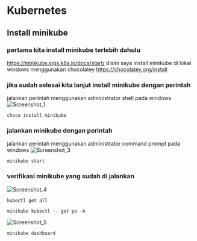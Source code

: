 # Kubernetes
## Install minikube
### pertama kita install minikube terlebih dahulu
https://minikube.sigs.k8s.io/docs/start/
disini saya install minikube di lokal windows menggunakan chocolatey
https://chocolatey.org/install
### jika sudah selesai kita lanjut install minikube dengan perintah
jalankan perintah menggunakan administrator shell pada windows
![Screenshot_1](https://github.com/wilsonakbar/devops18-dumbways-WilsonAkbar/assets/132327628/1cdb58d8-ea66-4229-86bb-0402b7325988)
```
choco install minikube
```
### jalankan minikube dengan perintah
jalankan perintah menggunakan administrator command prompt pada windows 
![Screenshot_3](https://github.com/wilsonakbar/devops18-dumbways-WilsonAkbar/assets/132327628/840a9e89-518a-4805-97fe-efdefd8c3a90)
```
minikube start
```
### verifikasi minikube yang sudah di jalankan
![Screenshot_4](https://github.com/wilsonakbar/devops18-dumbways-WilsonAkbar/assets/132327628/b04ed12f-d52c-438e-a2ce-5fe6860ae06d)
```
kubectl get all
```
```
minikube kubectl -- get po -A
```
![Screenshot_5](https://github.com/wilsonakbar/devops18-dumbways-WilsonAkbar/assets/132327628/3fc3794b-f8df-4611-8e1a-cfb3a6dd9d12)
```
minikube dashboard
```
